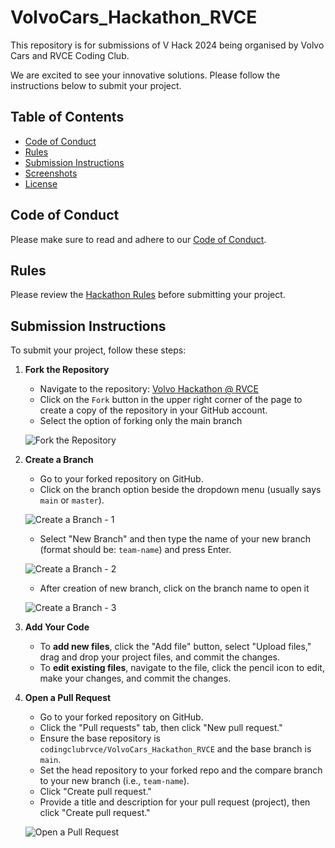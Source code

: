 # VolvoCars_Hackathon_RVCE
This repository is for submissions of  V Hack 2024 being organised by Volvo Cars and RVCE Coding Club.

We are excited to see your innovative solutions. Please follow the instructions below to submit your project.

## Table of Contents
- [Code of Conduct](#code-of-conduct)
- [Rules](#rules)
- [Submission Instructions](#submission-instructions)
- [Screenshots](#screenshots)
- [License](#license)

## Code of Conduct
Please make sure to read and adhere to our [Code of Conduct](link-to-code-of-conduct-file).

## Rules
Please review the [Hackathon Rules](link-to-rules-file) before submitting your project.

## Submission Instructions

To submit your project, follow these steps:

1. **Fork the Repository**

   - Navigate to the repository: [Volvo Hackathon @ RVCE](https://github.com/codingclubrvce/VolvoCars_Hackathon_RVCE.git)
   - Click on the `Fork` button in the upper right corner of the page to create a copy of the repository in your GitHub account.
   - Select the option of forking only the main branch

   ![Fork the Repository](https://github.com/Quintus-HGV/VolvoCars_Hackathon_RVCE/blob/main/screenshots/fork.jpeg)

2. **Create a Branch**

   - Go to your forked repository on GitHub.
   - Click on the branch option beside the dropdown menu (usually says `main` or `master`).

   ![Create a Branch - 1]([link-to-create-branch-screenshot](https://github.com/Quintus-HGV/VolvoCars_Hackathon_RVCE/blob/main/screenshots/branch1.jpeg))

   - Select "New Branch" and then type the name of your new branch (format should be: `team-name`) and press Enter.

   ![Create a Branch - 2]([link-to-create-branch-screenshot](https://github.com/Quintus-HGV/VolvoCars_Hackathon_RVCE/blob/main/screenshots/branch2.jpeg))

   - After creation of new branch, click on the branch name to open it

   ![Create a Branch - 3]([link-to-create-branch-screenshot](https://github.com/Quintus-HGV/VolvoCars_Hackathon_RVCE/blob/main/screenshots/branch3.jpeg))

4. **Add Your Code**

   - To **add new files**, click the "Add file" button, select "Upload files," drag and drop your project files, and commit the changes.
   - To **edit existing files**, navigate to the file, click the pencil icon to edit, make your changes, and commit the changes.


5. **Open a Pull Request**

   - Go to your forked repository on GitHub.
   - Click the "Pull requests" tab, then click "New pull request."
   - Ensure the base repository is `codingclubrvce/VolvoCars_Hackathon_RVCE` and the base branch is `main`.
   - Set the head repository to your forked repo and the compare branch to your new branch (i.e., `team-name`).
   - Click "Create pull request."
   - Provide a title and description for your pull request (project), then click "Create pull request."

   ![Open a Pull Request](link-to-open-pr-screenshot)
